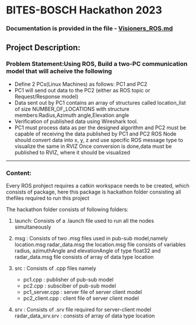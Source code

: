 # BITES-BOSCH Hackathon 2023 #
### Documentation is provided in the file - [Visioners_ROS.md](Visioners_ROS.md) ###

## Project Description: ##

### Problem Statement:Using ROS, Build a two-PC communication model that will acheive the following ###

* Define 2 PCs(Linux Machines) as follows: PC1 and PC2
* PC1 will send out data to the PC2 (either as ROS topic or Request/Response model)
* Data sent out by PC1 contains an array of structures called location_list of size NUMBER_OF_LOCATIONS with structure members:Radius,Azimuth angle,Elevation angle
* Verification of published data using Wireshark tool.
* PC1 must process data as per the designed algorithm and PC2 must be capable of receiving the data published by PC1 and PC2 ROS Node should convert data into x, y, z and use specific ROS message type to visualize the same in RVIZ
	 Once conversion is done,data must be published to RVIZ, where it should be visualized

***
### Content: ###

Every ROS prohject requires a catkin workspace needs to be created, which consists of package, here this package is hackathon folder consisting all thefiles required to run this project
 
The hackathon folder consists of following folders:

1) launch: Consists of a .launch file used to run all the nodes simultaneously

2) msg   : Consists of two .msg files used in pub-sub model,namely 
		location.msg
		radar_data.msg
	   the location.msg file consists of variables radius, azimuthAngle and elevationAngle of type float32 and  radar_data.msg file consists of array of data 	   type location
	   
3) src   : Consists of .cpp files namely
   * pc1.cpp : publisher of pub-sub model
   * pc2.cpp : subsciber of pub-sub model
   * pc1_server.cpp : server file of server client model
   * pc2_client.cpp : client file of server client model
		
5) srv   : Consists of .srv file required for server-client model		
 	        radar_data_srv.srv : consists of array of data type location
